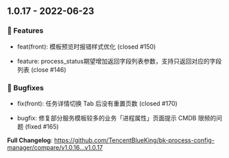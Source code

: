 
## 1.0.17 - 2022-06-23 

### 🚀 Features

- feat(front): 模板预览时报错样式优化 (closed #150)

- feature: process_status期望增加返回字段列表参数，支持只返回对应的字段列表 (close #146)


### 🐛 Bugfixes

- fix(front): 任务详情切换 Tab 后没有重置页数 (closed #170)

- bugfix: 修复部分服务模板较多的业务「进程属性」页面提示 CMDB 限频的问题 (fixed #165)



**Full Changelog**: https://github.com/TencentBlueKing/bk-process-config-manager/compare/v1.0.16...v1.0.17

